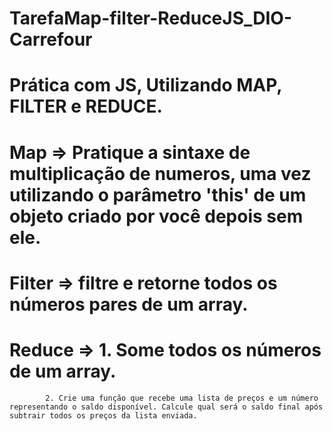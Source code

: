 # TarefaMap-filter-ReduceJS_DIO-Carrefour
# Prática com JS, Utilizando MAP, FILTER e REDUCE.
# Map => Pratique a sintaxe de multiplicação de numeros, uma vez utilizando o parâmetro 'this' de um objeto criado por você depois sem ele.
# Filter => filtre e retorne todos os números pares de um array.
# Reduce => 1. Some todos os números de um array.
            2. Crie uma função que recebe uma lista de preços e um número representando o saldo disponível. Calcule qual será o saldo final após subtrair todos os preços da lista enviada. 

